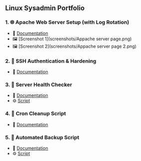 ## Linux Sysadmin Portfolio

### 1. 🌐 Apache Web Server Setup (with Log Rotation)
- 📘 [Documentation](docs/web_server_with_log_rotation.md)
- 🖼️ [Screenshot 1](screenshots/Appache server page.png)
- 🖼️ [Screenshot 2](screenshots/Appache server page 2.png)

### 2. 🔐 SSH Authentication & Hardening
- 📘 [Documentation](docs/ssh_authentication_hardening.md)

### 3. 🧪 Server Health Checker
- 📘 [Documentation](docs/server_health_checker.md)
- ⚙️ [Script](scripts/server_health_check.sh)

### 4. 🧹 Cron Cleanup Script
- 📘 [Documentation](docs/cron_cleanup.md)

### 5. 💾 Automated Backup Script
- 📘 [Documentation](docs/automated_backup_solution.md)
- ⚙️ [Script](scripts/backup_mydata.sh)

